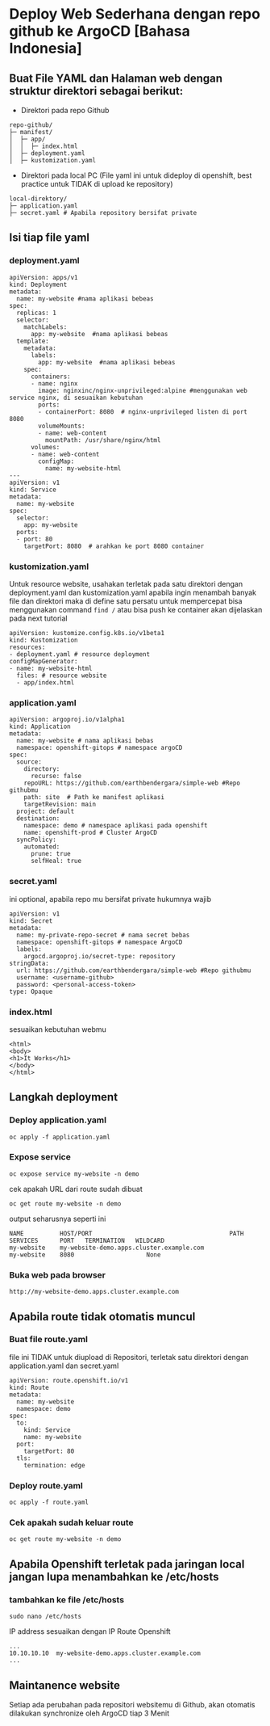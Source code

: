 # Deploy Web Sederhana dengan repo github ke ArgoCD [Bahasa Indonesia]

## Buat File YAML dan Halaman web dengan struktur direktori sebagai berikut:

- Direktori pada repo Github
```
repo-github/
├─ manifest/
│  ├─ app/
│  │  ├─ index.html
│  ├─ deployment.yaml
│  ├─ kustomization.yaml
```
- Direktori pada local PC (File yaml ini untuk dideploy di openshift, best practice untuk TIDAK di upload ke repository)
```
local-direktory/
├─ application.yaml
├─ secret.yaml # Apabila repository bersifat private
```
## Isi tiap file yaml
### deployment.yaml
```
apiVersion: apps/v1
kind: Deployment
metadata:
  name: my-website #nama aplikasi bebeas
spec:
  replicas: 1
  selector:
    matchLabels:
      app: my-website  #nama aplikasi bebeas
  template:
    metadata:
      labels:
        app: my-website  #nama aplikasi bebeas
    spec:
      containers:
      - name: nginx
        image: nginxinc/nginx-unprivileged:alpine #menggunakan web service nginx, di sesuaikan kebutuhan
        ports:
        - containerPort: 8080  # nginx-unprivileged listen di port 8080
        volumeMounts:
        - name: web-content
          mountPath: /usr/share/nginx/html
      volumes:
      - name: web-content
        configMap:
          name: my-website-html
---
apiVersion: v1
kind: Service
metadata:
  name: my-website
spec:
  selector:
    app: my-website
  ports:
  - port: 80
    targetPort: 8080  # arahkan ke port 8080 container
```

### kustomization.yaml
Untuk resource website, usahakan terletak pada satu direktori dengan deployment.yaml dan kustomization.yaml
apabila ingin menambah banyak file dan direktori maka di define satu persatu untuk mempercepat bisa menggunakan command `find /`
atau bisa push ke container akan dijelaskan pada next tutorial
```
apiVersion: kustomize.config.k8s.io/v1beta1
kind: Kustomization
resources:
- deployment.yaml # resource deployment
configMapGenerator:
- name: my-website-html
  files: # resource website
  - app/index.html
```

### application.yaml
```
apiVersion: argoproj.io/v1alpha1
kind: Application
metadata:
  name: my-website # nama aplikasi bebas
  namespace: openshift-gitops # namespace argoCD
spec:
  source:
    directory:
      recurse: false
    repoURL: https://github.com/earthbendergara/simple-web #Repo githubmu
    path: site  # Path ke manifest aplikasi
    targetRevision: main
  project: default
  destination:
    namespace: demo # namespace aplikasi pada openshift
    name: openshift-prod # Cluster ArgoCD
  syncPolicy:
    automated:
      prune: true
      selfHeal: true
```

### secret.yaml
ini optional, apabila repo mu bersifat private hukumnya wajib

```
apiVersion: v1
kind: Secret
metadata:
  name: my-private-repo-secret # nama secret bebas
  namespace: openshift-gitops # namespace ArgoCD
  labels:
    argocd.argoproj.io/secret-type: repository
stringData:
  url: https://github.com/earthbendergara/simple-web #Repo githubmu
  username: <username-github>
  password: <personal-access-token>
type: Opaque
```

### index.html
sesuaikan kebutuhan webmu 
```
<html>
<body>
<h1>It Works</h1>
</body>
</html>
```

## Langkah deployment
### Deploy application.yaml

```
oc apply -f application.yaml
```

### Expose service
```
oc expose service my-website -n demo
```
cek apakah URL dari route sudah dibuat
```
oc get route my-website -n demo
```
output seharusnya seperti ini
```
NAME          HOST/PORT                                      PATH   SERVICES      PORT   TERMINATION   WILDCARD
my-website    my-website-demo.apps.cluster.example.com              my-website    8080                    None
```
### Buka web pada browser

```
http://my-website-demo.apps.cluster.example.com
```

## Apabila route tidak otomatis muncul
### Buat file route.yaml
file ini TIDAK untuk diupload di Repositori, terletak satu direktori dengan application.yaml dan secret.yaml
```
apiVersion: route.openshift.io/v1
kind: Route
metadata:
  name: my-website
  namespace: demo
spec:
  to:
    kind: Service
    name: my-website
  port:
    targetPort: 80
  tls:
    termination: edge
```

### Deploy route.yaml
```
oc apply -f route.yaml
```
### Cek apakah sudah keluar route

```
oc get route my-website -n demo
```

## Apabila Openshift terletak pada jaringan local jangan lupa menambahkan ke /etc/hosts
### tambahkan ke file /etc/hosts

```
sudo nano /etc/hosts
```

IP address sesuaikan dengan IP Route Openshift
```
...
10.10.10.10  my-website-demo.apps.cluster.example.com
...
```

## Maintanence website
Setiap ada perubahan pada repositori websitemu di Github, akan otomatis dilakukan synchronize oleh ArgoCD tiap 3 Menit


